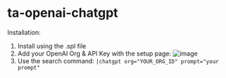 # ta-openai-chatgpt

Installation:
1. Install using the .spl file
2. Add your OpenAI Org & API Key with the setup page:
![image](https://user-images.githubusercontent.com/4107863/214665563-7616ddbc-ef22-4289-ba6c-3829fd13746d.png)
3. Use the search command: `|chatgpt org="YOUR_ORG_ID" prompt="your prompt"`
